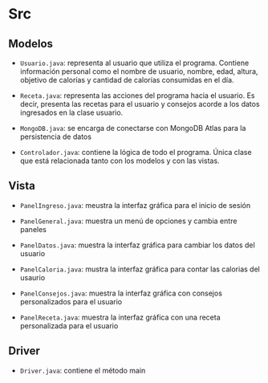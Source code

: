 # Src

## Modelos
+ `Usuario.java`: representa al usuario que utiliza el programa. Contiene información personal como el nombre de usuario, nombre, edad, altura, objetivo de calorías 
y cantidad de calorías consumidas en el día.

+ `Receta.java`: representa las acciones del programa hacia el usuario. Es decir, presenta las recetas para el usuario y consejos acorde a los datos ingresados 
en la clase usuario. 

+ `MongoDB.java`: se encarga de conectarse con MongoDB Atlas para la persistencia de datos

+ `Controlador.java`: contiene la lógica de todo el programa. Única clase que está relacionada tanto con los modelos y con las vistas.

## Vista

+ `PanelIngreso.java`: meustra la interfaz gráfica para el inicio de sesión

+ `PanelGeneral.java`: muestra un menú de opciones y cambia entre paneles

+ `PanelDatos.java`: muestra la interfaz gráfica para cambiar los datos del usuario

+ `PanelCaloria.java`: mustra la interfaz gráfica para contar las calorias del usaurio

+ `PanelConsejos.java`: muestra la interfaz gráfica con consejos personalizados para el usuario

+ `PanelReceta.java`: muestra la interfaz gráfica con una receta personalizada para el usuario

## Driver
+ `Driver.java`: contiene el método main
